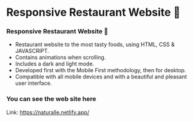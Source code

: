 # Responsive Restaurant Website :spaghetti:
###  Responsive Restaurant Website :eggplant:

- Restaurant website to the most tasty foods, using HTML, CSS & JAVASCRIPT.
- Contains animations when scrolling.
- Includes a dark and light mode.
- Developed first with the Mobile First methodology, then for desktop.
- Compatible with all mobile devices and with a beautiful and pleasant user interface.


### You can see the web site here
Link: https://naturalle.netlify.app/

